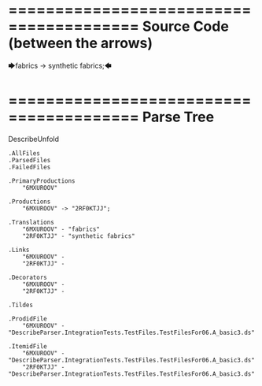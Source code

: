 ========================================
Source Code (between the arrows)
========================================

🡆fabrics -> synthetic fabrics;🡄

========================================
Parse Tree
========================================
DescribeUnfold

    .AllFiles
    .ParsedFiles
    .FailedFiles

    .PrimaryProductions
        "6MXUROOV" 

    .Productions
        "6MXUROOV" -> "2RF0KTJJ";

    .Translations
        "6MXUROOV" - "fabrics"
        "2RF0KTJJ" - "synthetic fabrics"

    .Links
        "6MXUROOV" - 
        "2RF0KTJJ" - 

    .Decorators
        "6MXUROOV" - 
        "2RF0KTJJ" - 

    .Tildes

    .ProdidFile
        "6MXUROOV" - "DescribeParser.IntegrationTests.TestFiles.TestFilesFor06.A_basic3.ds"

    .ItemidFile
        "6MXUROOV" - "DescribeParser.IntegrationTests.TestFiles.TestFilesFor06.A_basic3.ds"
        "2RF0KTJJ" - "DescribeParser.IntegrationTests.TestFiles.TestFilesFor06.A_basic3.ds"

